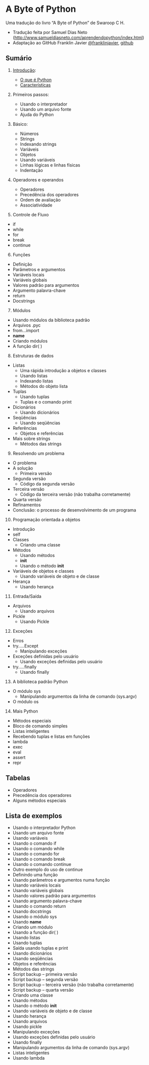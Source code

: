 A Byte of Python
================

Uma tradução do livro “A Byte of Python” de Swaroop C H.

* Tradução feita por Samuel Dias Neto (http://www.samueldiasneto.com/aprendendopython/index.html)
* Adaptação ao GitHub Franklin Javier [@franklinjavier](http://twitter.com/franklinjavier), [github](https://github.com/franklinjavier)


## Sumário

1. [Introdução](introducao.md):
	- [O que é Python](introducao.md#o-que--python)
	- [Características](introducao.md#caractersticas)




2. Primeiros passos:
	- Usando o interpretador
	- Usando um arquivo fonte
	- Ajuda do Python

3. Básico:
	- Números
	- Strings
	- Indexando strings
	- Variáveis
	- Objetos
	- Usando variáveis
	- Linhas lógicas e linhas físicas
	- Indentação

4. Operadores e operandos
	- Operadores
	- Precedência dos operadores
	- Ordem de avaliação
	- Associatividade

5. Controle de Fluxo
  - if
  - while
  - for
  - break
  - continue

6. Funções
  - Definição
  - Parâmetros e argumentos
  - Variáveis locais
  - Variáveis globais
  - Valores padrão para argumentos
  - Argumento palavra-chave
  - return
  - Docstrings

7. Módulos
  - Usando módulos da biblioteca padrão
  - Arquivos .pyc
  - from...import
  - __name__
  - Criando módulos
  - A função dir( )

8. Estruturas de dados
  - Listas
    - Uma rápida introdução a objetos e classes
    - Usando listas
    - Indexando listas
    - Métodos do objeto lista
  - Tuplas
    - Usando tuplas
    - Tuplas e o comando print
  - Dicionários
    - Usando dicionários
  - Seqüências
    - Usando seqüências
  - Referências
    - Objetos e referências
  - Mais sobre strings
    - Métodos das strings

9. Resolvendo um problema
  - O problema
  - A solução
    - Primeira versão
  - Segunda versão
    - Código da segunda versão
  - Terceira versão
    - Código da terceira versão (não trabalha corretamente)
  - Quarta versão
  - Refinamentos
  - Conclusão: o processo de desenvolvimento de um programa

10. Programação orientada a objetos
  - Introdução
  - self
  - Classes
    - Criando uma classe
  - Métodos
    - Usando métodos
    - __init__
    - Usando o método __init__
  - Variáveis de objetos e classes
    - Usando variáveis de objeto e de classe
  - Herança
    - Usando herança

11. Entrada/Saída
  - Arquivos
    - Usando arquivos
  - Pickle
    - Usando Pickle

12. Exceções
  - Erros
  - try.....Except
    - Manipulando exceções
  - Exceções definidas pelo usuário
    - Usando exceções definidas pelo usuário
  - try.....finally
    - Usando finally

13. A biblioteca padrão Python
  - O módulo sys
    - Manipulando argumentos da linha de comando (sys.argv)
  - O módulo os

14. Mais Python
  - Métodos especiais
  - Bloco de comando simples
  - Listas inteligentes
  - Recebendo tuplas e listas em funções
  - lambda
  - exec
  - eval
  - assert
  - repr


## Tabelas
  * Operadores
  * Precedência dos operadores
  * Alguns métodos especiais

## Lista de exemplos
  * Usando o interpretador Python
  * Usando um arquivo fonte
  * Usando variáveis
  * Usando o comando if
  * Usando o comando while
  * Usando o comando for
  * Usando o comando break
  * Usando o comando continue
  * Outro exemplo do uso de continue
  * Definindo uma função
  * Usando parâmetros e argumentos numa função
  * Usando variáveis locais
  * Usando variáveis globais
  * Usando valores padrão para argumentos
  * Usando argumento palavra-chave
  * Usando o comando return
  * Usando docstrings
  * Usando o módulo sys
  * Usando __name__
  * Criando um módulo
  * Usando a função dir( )
  * Usando listas
  * Usando tuplas
  * Saída usando tuplas e print
  * Usando dicionários
  * Usando seqüências
  * Objetos e referências
  * Métodos das strings
  * Script backup – primeira versão
  * Script backup – segunda versão
  * Script backup – terceira versão (não trabalha corretamente)
  * Script backup – quarta versão
  * Criando uma classe
  * Usando métodos
  * Usando o método __init__
  * Usando variáveis de objeto e de classe
  * Usando herança
  * Usando arquivos
  * Usando pickle
  * Manipulando exceções
  * Usando exceções definidas pelo usuário
  * Usando finally
  * Manipulando argumentos da linha de comando (sys.argv)
  * Listas inteligentes
  * Usando lambda
